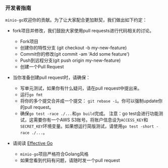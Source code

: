 
###  开发者指南

``minio-go``欢迎你的贡献。为了让大家配合更加默契，我们做出如下约定：

* fork项目并修改，我们鼓励大家使用pull requests进行代码相关的讨论。
    - Fork项目
    - 创建你的特性分支 (git checkout -b my-new-feature)
    - Commit你的修改(git commit -am 'Add some feature')
    - Push到远程分支(git push origin my-new-feature)
    - 创建一个Pull Request

* 当你准备创建pull request时，请确保：
    - 写单元测试，如果你有什么疑问，请在pull request中提出来。
    - 运行`go fmt`
    - 将你的多个提交合并成一个提交： `git rebase -i`。你可以强制update你的pull request。
    - 确保`go test -race ./...`和`go build`完成。
      注意：go test会进行功能测试，这需要你有一个AWS S3账号。将账户信息设为``ACCESS_KEY``和``SECRET_KEY``环境变量。如果想运行简版测试，请使用``go test -short -race ./...``。

* 请阅读 [Effective Go](https://github.com/golang/go/wiki/CodeReviewComments)
    - `minio-go`项目严格符合Golang风格
    - 如果您看到代码有问题，请随时发一个pull request
